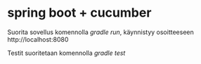 # spring boot + cucumber 

Suorita sovellus komennolla _gradle run_, käynnistyy osoitteeseen http://localhost:8080

Testit suoritetaan komennolla _gradle test_